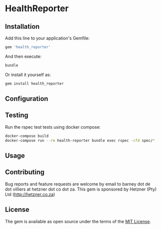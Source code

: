 # HealthReporter


## Installation

Add this line to your application's Gemfile:

```ruby
gem 'health_reporter'
```

And then execute:
```bash
bundle
```

Or install it yourself as:
```bash
gem install health_reporter
```

## Configuration


## Testing

Run the rspec test tests using docker compose:

```bash
docker-compose build
docker-compose run --rm health-reporter bundle exec rspec -cfd spec/*
```

## Usage


## Contributing

Bug reports and feature requests are welcome by email to barney dot de dot villiers at hetzner dot co dot za. This gem is sponsored by Hetzner (Pty) Ltd (http://hetzner.co.za)


## License

The gem is available as open source under the terms of the [MIT License](http://opensource.org/licenses/MIT).

